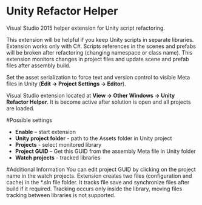 # Unity Refactor Helper
Visual Studio 2015 helper extension for Unity script refactoring.

This extension will be helpful if you keep Unity scripts in separate libraries. Extension works only with C#. Scripts references in the scenes and prefabs will be broken after refactoring (changing namespace or class name). This extension monitors changes in project files and update scene and prefab files after assembly build. 

Set the asset serialization to force text and version control to visible Meta files in Unity (<b>Edit -> Project Settings -> Editor</b>).

Visual Studio extension located at <b>View -> Other Windows -> Unity Refactor Helper</b>. It is become active after solution is open and all projects are loaded. 

#Possible settings
<ul>
<li><b>Enable</b> – start extension</li>
<li><b>Unity project folder</b> - path to the Assets folder in Unity project</li>
<li><b>Projects</b> - select monitored library</li>
<li><b>Project GUID</b> – Get this GUID from the assembly Meta file in Unity folder</li>
<li><b>Watch projects</b> - tracked libraries</li>
</ul>

#Additional Information
You can edit project GUID by clicking on the project name in the watch projects. Extension creates two files (configuration and cache) in the *.sln file folder. It tracks file save and synchronize files after build if it required. Tracking occurs only inside the library, moving files tracking between libraries is not supported.
